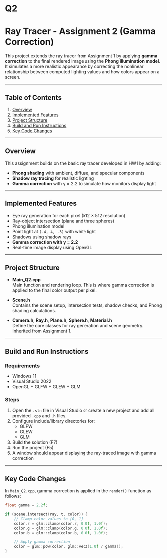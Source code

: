 # Q2

# Ray Tracer - Assignment 2 (Gamma Correction)

This project extends the ray tracer from Assignment 1 by applying **gamma correction** to the final rendered image using the **Phong illumination model**. It simulates a more realistic appearance by correcting the nonlinear relationship between computed lighting values and how colors appear on a screen.

---

## Table of Contents

1. [Overview](#overview)  
2. [Implemented Features](#implemented-features)  
3. [Project Structure](#project-structure)  
4. [Build and Run Instructions](#build-and-run-instructions)  
5. [Key Code Changes](#key-code-changes)  
---

## Overview

This assignment builds on the basic ray tracer developed in HW1 by adding:

- **Phong shading** with ambient, diffuse, and specular components
- **Shadow ray tracing** for realistic lighting
- **Gamma correction** with γ = 2.2 to simulate how monitors display light

---

## Implemented Features

-  Eye ray generation for each pixel (512 × 512 resolution)
-  Ray-object intersection (plane and three spheres)
-  Phong illumination model
-  Point light at `(-4, 4, -3)` with white light
-  Shadows using shadow rays
-  **Gamma correction with γ = 2.2**
-  Real-time image display using OpenGL

---

## Project Structure

- **Main_Q2.cpp**  
  Main function and rendering loop. This is where gamma correction is applied to the final color output per pixel.

- **Scene.h**  
  Contains the scene setup, intersection tests, shadow checks, and Phong shading calculations.

- **Camera.h**, **Ray.h**, **Plane.h**, **Sphere.h**, **Material.h**  
  Define the core classes for ray generation and scene geometry. Inherited from Assignment 1.

---

## Build and Run Instructions

### Requirements

- Windows 11  
- Visual Studio 2022  
- OpenGL + GLFW + GLEW + GLM  

### Steps

1. Open the `.sln` file in Visual Studio or create a new project and add all provided `.cpp` and `.h` files.
2. Configure include/library directories for:
   - GLFW  
   - GLEW  
   - GLM
3. Build the solution (F7)
4. Run the project (F5)
5. A window should appear displaying the ray-traced image with gamma correction

---

## Key Code Changes

In `Main_Q2.cpp`, gamma correction is applied in the `render()` function as follows:

```cpp
float gamma = 2.2f;

if (scene.intersect(ray, t, color)) {
    // Clamp color values to [0, 1]
    color.r = glm::clamp(color.r, 0.0f, 1.0f);
    color.g = glm::clamp(color.g, 0.0f, 1.0f);
    color.b = glm::clamp(color.b, 0.0f, 1.0f);

    // Apply gamma correction
    color = glm::pow(color, glm::vec3(1.0f / gamma));
}

